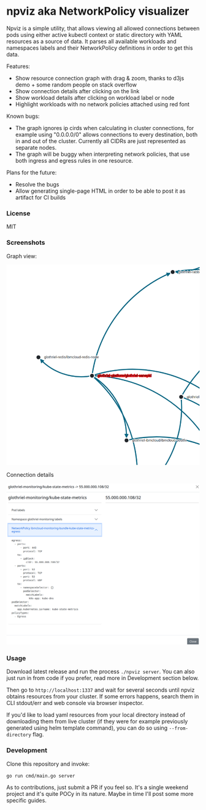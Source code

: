# npviz aka NetworkPolicy visualizer


Npviz is a simple utility, that allows viewing all allowed connections between pods using either active kubectl context or static directory with YAML resources as a source of data. It parses all available workloads and namespaces labels and their NetworkPolicy definitions in order to get this data.

Features:

* Show resource connection graph with drag & zoom, thanks to d3js demo + some random people on stack overflow
* Show connection details after clicking on the link
* Show workload details after clicking on workload label or node
* Highlight workloads with no network policies attached using red font

Known bugs:

* The graph ignores ip cirds when calculating in cluster connections, for example using "0.0.0.0/0" allows connections to every destination, both in and out of the cluster. Currently all CIDRs are just represented as separate nodes.
* The graph will be buggy when interpreting network policies, that use both ingress and egress rules in one resource.

Plans for the future:

* Resolve the bugs
* Allow generating single-page HTML in order to be able to post it as artifact for CI builds

### License

MIT

### Screenshots

Graph view:

![graph](docs/graph.png)

Connection details

![details](docs/drilldown.png)

### Usage

Download latest release and run the process `./npviz server`. You can also just run in from code if you prefer, read more in Development section below.

Then go to `http://localhost:1337` and wait for several seconds until npviz obtains resources from your cluster. If some errors happens, search them in CLI stdout/err and web console via browser inspector.

If you'd like to load yaml resources from your local directory instead of downloading them from live cluster (if they were for example previously generated using helm template command), you can do so using `--from-directory` flag.


### Development

Clone this repository and invoke:

```
go run cmd/main.go server
```

As to contributions, just submit a PR if you feel so. It's a single weekend project and it's quite POCy in its nature. Maybe in time I'll post some more specific guides.
